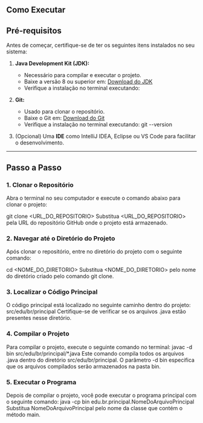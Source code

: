 ## Como Executar
## Pré-requisitos

Antes de começar, certifique-se de ter os seguintes itens instalados no seu sistema:

1. **Java Development Kit (JDK):**
   - Necessário para compilar e executar o projeto.
   - Baixe a versão 8 ou superior em: [Download do JDK](https://www.oracle.com/java/technologies/javase-downloads.html)
   - Verifique a instalação no terminal executando:

2. **Git:**
   - Usado para clonar o repositório.
   - Baixe o Git em: [Download do Git](https://git-scm.com/)
   - Verifique a instalação no terminal executando:
    git --version
     

3. (Opcional) Uma **IDE** como IntelliJ IDEA, Eclipse ou VS Code para facilitar o desenvolvimento.

---

## Passo a Passo

### 1. Clonar o Repositório

Abra o terminal no seu computador e execute o comando abaixo para clonar o projeto:


git clone <URL_DO_REPOSITORIO>
Substitua <URL_DO_REPOSITORIO> pela URL do repositório GitHub onde o projeto está armazenado.

### 2. Navegar até o Diretório do Projeto
Após clonar o repositório, entre no diretório do projeto com o seguinte comando:



cd <NOME_DO_DIRETORIO>
Substitua <NOME_DO_DIRETORIO> pelo nome do diretório criado pelo comando git clone.

### 3. Localizar o Código Principal
O código principal está localizado no seguinte caminho dentro do projeto:
src/edu/br/principal
Certifique-se de verificar se os arquivos .java estão presentes nesse diretório.

### 4. Compilar o Projeto
Para compilar o projeto, execute o seguinte comando no terminal:
javac -d bin src/edu/br/principal/*.java
Este comando compila todos os arquivos .java dentro do diretório src/edu/br/principal.
O parâmetro -d bin especifica que os arquivos compilados serão armazenados na pasta bin.

### 5. Executar o Programa
Depois de compilar o projeto, você pode executar o programa principal com o seguinte comando:
java -cp bin edu.br.principal.NomeDoArquivoPrincipal
Substitua NomeDoArquivoPrincipal pelo nome da classe que contém o método main.

